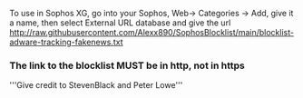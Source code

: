 To use in Sophos XG, go into your Sophos, Web-> Categories -> Add, give it a name, then select External URL database and give the url http://raw.githubusercontent.com/Alexx890/SophosBlocklist/main/blocklist-adware-tracking-fakenews.txt
### The link to the blocklist MUST be in http, not in https ###
'''Give credit to StevenBlack and Peter Lowe'''
